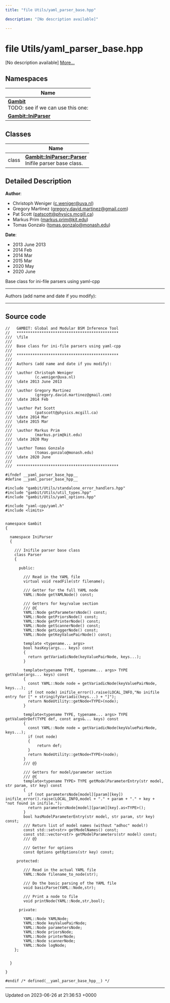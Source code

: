 ```yaml
---
title: "file Utils/yaml_parser_base.hpp"

description: "[No description available]"

---
```


# file Utils/yaml_parser_base.hpp

[No description available] [More...](#detailed-description)

## Namespaces

| Name           |
| -------------- |
| **[Gambit](/documentation/code/namespaces/namespacegambit/)** <br>TODO: see if we can use this one:  |
| **[Gambit::IniParser](/documentation/code/namespaces/namespacegambit_1_1iniparser/)**  |

## Classes

|                | Name           |
| -------------- | -------------- |
| class | **[Gambit::IniParser::Parser](/documentation/code/classes/classgambit_1_1iniparser_1_1parser/)** <br>Inifile parser base class.  |

## Detailed Description


**Author**: 

  * Christoph Weniger ([c.weniger@uva.nl](mailto:c.weniger@uva.nl)) 
  * Gregory Martinez ([gregory.david.martinez@gmail.com](mailto:gregory.david.martinez@gmail.com)) 
  * Pat Scott ([patscott@physics.mcgill.ca](mailto:patscott@physics.mcgill.ca)) 
  * Markus Prim ([markus.prim@kit.edu](mailto:markus.prim@kit.edu)) 
  * Tomas Gonzalo ([tomas.gonzalo@monash.edu](mailto:tomas.gonzalo@monash.edu)) 


**Date**: 

  * 2013 June 2013
  * 2014 Feb
  * 2014 Mar 
  * 2015 Mar
  * 2020 May
  * 2020 June


Base class for ini-file parsers using yaml-cpp



------------------

Authors (add name and date if you modify):



------------------




## Source code

```
//   GAMBIT: Global and Modular BSM Inference Tool
//   *********************************************
///  \file
///
///  Base class for ini-file parsers using yaml-cpp
///
///  *********************************************
///
///  Authors (add name and date if you modify):
///   
///  \author Christoph Weniger
///          (c.weniger@uva.nl)
///  \date 2013 June 2013
///
///  \author Gregory Martinez
///          (gregory.david.martinez@gmail.com)
///  \date 2014 Feb
///
///  \author Pat Scott
///          (patscott@physics.mcgill.ca)
///  \date 2014 Mar
///  \date 2015 Mar
///
///  \author Markus Prim
///          (markus.prim@kit.edu)
///  \date 2020 May
///
///  \author Tomas Gonzalo
///          (tomas.gonzalo@monash.edu)
///  \date 2020 June
///
///  *********************************************

#ifndef __yaml_parser_base_hpp__
#define __yaml_parser_base_hpp__

#include "gambit/Utils/standalone_error_handlers.hpp"
#include "gambit/Utils/util_types.hpp"
#include "gambit/Utils/yaml_options.hpp"

#include "yaml-cpp/yaml.h"
#include <limits>


namespace Gambit
{

  namespace IniParser
  {

    /// Inifile parser base class
    class Parser
    {

      public:

        /// Read in the YAML file
        virtual void readFile(str filename);

        /// Getter for the full YAML node
        YAML::Node getYAMLNode() const;

        /// Getters for key/value section
        /// @{
        YAML::Node getParametersNode() const;
        YAML::Node getPriorsNode() const;
        YAML::Node getPrinterNode() const;
        YAML::Node getScannerNode() const;
        YAML::Node getLoggerNode() const;
        YAML::Node getKeyValuePairNode() const;
        
        template <typename... args>
        bool hasKey(args... keys) const
        {
          return getVariadicNode(keyValuePairNode, keys...);
        }

        template<typename TYPE, typename... args> TYPE getValue(args... keys) const
        {
          const YAML::Node node = getVariadicNode(keyValuePairNode, keys...);
          if (not node) inifile_error().raise(LOCAL_INFO,"No inifile entry for [" + stringifyVariadic(keys...) + "]");
          return NodeUtility::getNode<TYPE>(node);
        }

        template<typename TYPE, typename... args> TYPE getValueOrDef(TYPE def, const args&... keys) const
        {
          const YAML::Node node = getVariadicNode(keyValuePairNode, keys...);
          if (not node)
          {
              return def;
          }
          return NodeUtility::getNode<TYPE>(node);
        }
        /// @}

        /// Getters for model/parameter section
        /// @{
        template<typename TYPE> TYPE getModelParameterEntry(str model, str param, str key) const
        {
          if (not parametersNode[model][param][key]) inifile_error().raise(LOCAL_INFO,model + "." + param + "." + key + "not found in inifile.");
          return parametersNode[model][param][key].as<TYPE>();
        }
        bool hasModelParameterEntry(str model, str param, str key) const;
        /// Return list of model names (without "adhoc" model!)
        const std::set<str> getModelNames() const;
        const std::vector<str> getModelParameters(str model) const;
        /// @}

        /// Getter for options
        const Options getOptions(str key) const;

     protected:

        /// Read in the actual YAML file
        YAML::Node filename_to_node(str);
        
        /// Do the basic parsing of the YAML file
        void basicParse(YAML::Node,str);

        /// Print a node to file
        void printNode(YAML::Node,str,bool);
        
      private:     

        YAML::Node YAMLNode;
        YAML::Node keyValuePairNode;
        YAML::Node parametersNode;
        YAML::Node priorsNode;
        YAML::Node printerNode;
        YAML::Node scannerNode;
        YAML::Node logNode;
    };


  }

}

#endif /* defined(__yaml_parser_base_hpp__) */
```


-------------------------------

Updated on 2023-06-26 at 21:36:53 +0000
